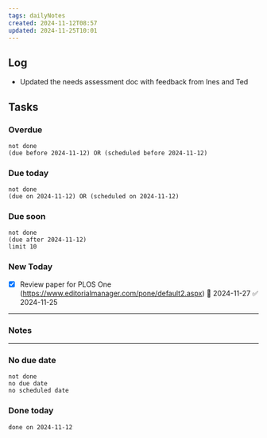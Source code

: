 ```yaml
---
tags: dailyNotes
created: 2024-11-12T08:57
updated: 2024-11-25T10:01
---
```

## Log
- Updated the needs assessment doc with feedback from Ines and Ted

## Tasks
### Overdue
```tasks
not done
(due before 2024-11-12) OR (scheduled before 2024-11-12)
```

### Due today
```tasks
not done
(due on 2024-11-12) OR (scheduled on 2024-11-12)
```

### Due soon
```tasks
not done
(due after 2024-11-12)
limit 10
```

### New Today
- [x] Review paper for PLOS One (https://www.editorialmanager.com/pone/default2.aspx) 📅 2024-11-27 ✅ 2024-11-25
----
### Notes

----
### No due date
```tasks
not done
no due date
no scheduled date
```

### Done today
```tasks
done on 2024-11-12
```
